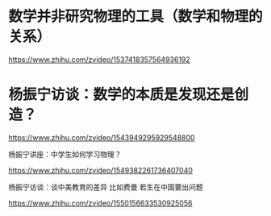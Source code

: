 # 数学并非研究物理的工具（数学和物理的关系）

https://www.zhihu.com/zvideo/1537418357564936192

# 杨振宁访谈：数学的本质是发现还是创造？

https://www.zhihu.com/zvideo/1543949295929548800


杨振宁讲座：中学生如何学习物理？

https://www.zhihu.com/zvideo/1549382261736407040


杨振宁访谈：谈中美教育的差异 比如费曼 若生在中国要出问题

https://www.zhihu.com/zvideo/1550156633530925056